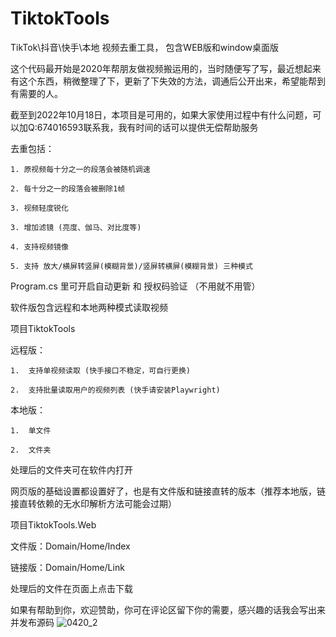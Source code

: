 # TiktokTools
TikTok\抖音\快手\本地  视频去重工具， 包含WEB版和window桌面版

这个代码最开始是2020年帮朋友做视频搬运用的，当时随便写了写，最近想起来有这个东西，稍微整理了下，更新了下失效的方法，调通后公开出来，希望能帮到有需要的人。


截至到2022年10月18日，本项目是可用的，如果大家使用过程中有什么问题，可以加Q:674016593联系我，我有时间的话可以提供无偿帮助服务

去重包括：

    1. 原视频每十分之一的段落会被随机调速
    
    2. 每十分之一的段落会被删除1帧
    
    3. 视频轻度锐化
    
    3. 增加滤镜 (亮度、伽马、对比度等)
    
    4. 支持视频镜像
    
    5. 支持 放大/横屏转竖屏(模糊背景)/竖屏转横屏(模糊背景) 三种模式
    

Program.cs 里可开启自动更新 和 授权码验证 （不用就不用管）


软件版包含远程和本地两种模式读取视频

项目TiktokTools

远程版：

    1.  支持单视频读取 (快手接口不稳定，可自行更换)
    
    2.  支持批量读取用户的视频列表 (快手请安装Playwright)
    
本地版：

    1.  单文件
    
    2.  文件夹
    
处理后的文件夹可在软件内打开


网页版的基础设置都设置好了，也是有文件版和链接直转的版本（推荐本地版，链接直转依赖的无水印解析方法可能会过期）

项目TiktokTools.Web


文件版：Domain/Home/Index

链接版：Domain/Home/Link


处理后的文件在页面上点击下载

如果有帮助到你，欢迎赞助，你可在评论区留下你的需要，感兴趣的话我会写出来并发布源码
![0420_2](https://user-images.githubusercontent.com/28473201/196385832-82d0a24e-9c41-41ab-b968-f1c055f73228.jpg)

